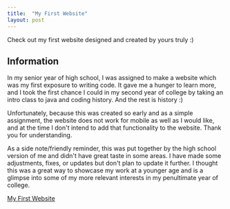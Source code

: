 ```yaml
---
title:  "My First Website"
layout: post
---
```


Check out my first website designed and created by yours truly :)


## Information
In my senior year of high school, I was assigned to make a website which was my first exposure to writing code. It gave me a hunger to learn more, and I took the first chance I could in my second year of college by taking an intro class to java and coding history. And the rest is history :) 

Unfortunately, because this was created so early and as a simple assignment, the website does not work for mobile as well as I would like, and at the time I don't intend to add that functionality to the website. Thank you for understanding.

As a side note/friendly reminder, this was put together by the high school version of me and didn't have great taste in some areas. I have made some adjustments, fixes, or updates but don't plan to update it further. I thought this was a great way to showcase my work at a younger age and is a glimpse into some of my more relevant interests in my penultimate year of college.

[My First Website](https://brocklli.github.io/hs-website/1.Home.html)
